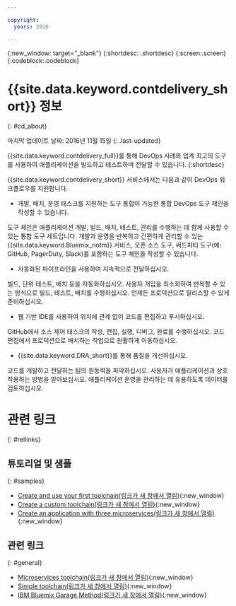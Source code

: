 ```yaml
---

copyright:
  years: 2016

---
```


{:new_window: target="_blank"}
{:shortdesc: .shortdesc}
{:screen:.screen}
{:codeblock:.codeblock}


# {{site.data.keyword.contdelivery_short}} 정보    
{: #cd_about}  

마지막 업데이트 날짜: 2016년 11월 15일
{: .last-updated}

{{site.data.keyword.contdelivery_full}}를 통해 DevOps 사례와 업계 최고의 도구를 사용하여 애플리케이션을 빌드하고 테스트하며 전달할 수 있습니다.
{:shortdesc}

{{site.data.keyword.contdelivery_short}} 서비스에서는 다음과 같이 DevOps 워크플로우를 지원합니다.

 * 개발, 배치, 운영 태스크를 지원하는 도구 통합이 가능한 통합 DevOps 도구 체인을 작성할 수 있습니다. 
 
  도구 체인은 애플리케이션 개발, 빌드, 배치, 테스트, 관리를 수행하는 데 함께 사용할 수 있는 통합 도구 세트입니다. 개발과 운영을 반복하고 간편하게 관리할 수 있는 {{site.data.keyword.Bluemix_notm}} 서비스, 오픈 소스 도구, 써드파티 도구(예: GitHub, PagerDuty, Slack)를 포함하는 도구 체인을 작성할 수 있습니다.
 
 * 자동화된 파이프라인을 사용하여 지속적으로 전달하십시오. 
 
  빌드, 단위 테스트, 배치 등을 자동화하십시오. 사용자 개입을 최소화하여 반복할 수 있는 방식으로 빌드, 테스트, 배치를 수행하십시오. 언제든 프로덕션으로 릴리스할 수 있게 준비하십시오.
 
 * 웹 기반 IDE를 사용하여 위치에 관계 없이 코드를 편집하고 푸시하십시오. 
 
  GitHub에서 소스 제어 태스크의 작성, 편집, 실행, 디버그, 완료를 수행하십시오. 코드 편집에서 프로덕션으로 배치하는 작업으로 원활하게 이동하십시오.
 
 * {{site.data.keyword.DRA_short}}를 통해 품질을 개선하십시오. 
 
  코드를 개발하고 전달하는 팀의 원동력을 파악하십시오. 사용자가 애플리케이션과 상호작용하는 방법을 알아보십시오. 애플리케이션 운영을 관리하는 데 유용하도록 데이터를 검토하십시오.
  
 
# 관련 링크
{: #rellinks}

## 튜토리얼 및 샘플
{: #samples}

* [Create and use your first toolchain(링크가 새 창에서 열림)](https://www.ibm.com/devops/method/tutorials/tutorial_toolchain_flow){:new_window}
* [Create a custom toolchain(링크가 새 창에서 열림)](https://www.ibm.com/devops/method/tutorials/tutorial_toolchain_custom){:new_window}
* [Create an application with three microservices(링크가 새 창에서 열림)](https://www.ibm.com/devops/method/tutorials/tutorial_toolchain_microservices){:new_window}

## 관련 링크
{: #general}

* [Microservices toolchain(링크가 새 창에서 열림)](https://www.ibm.com/devops/method/toolchains/microservices_toolchain){:new_window}
* [Simple toolchain(링크가 새 창에서 열림)](https://www.ibm.com/devops/method/toolchains/simple_toolchain){:new_window}
* [IBM Bluemix Garage Method(링크가 새 창에서 열림)](https://www.ibm.com/devops/method){:new_window}

